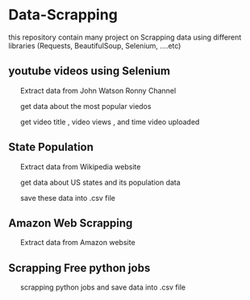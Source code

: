 # Data-Scrapping
this repository contain many project on Scrapping data using different libraries (Requests, BeautifulSoup, Selenium, ....etc) 


<h2> youtube videos using Selenium</h2>
<ul>Extract data from John Watson Ronny Channel</ul>
<ul>get data about the most popular viedos </ul>
<ul> get video title , video views , and time video uploaded </ul>


<h2> State Population</h2>
<ul>Extract data from Wikipedia website</ul>
<ul>get data about US states and its population data </ul>
<ul> save these data into .csv file</ul>
 
<h2> Amazon Web Scrapping</h2>
<ul>Extract data from Amazon website</ul>
 
<h2> Scrapping Free python jobs</h2>
<ul>scrapping python jobs and save data into .csv file</ul>
